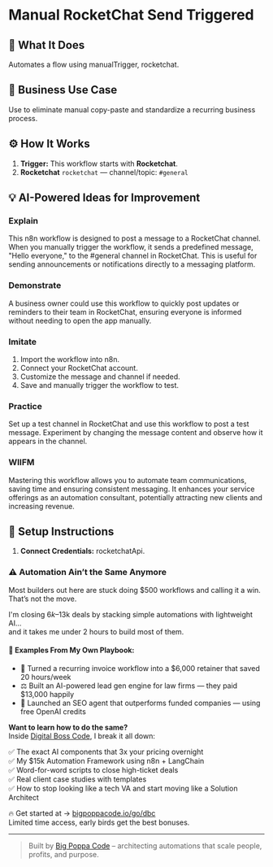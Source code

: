 # Manual RocketChat Send Triggered
  ## 🚀 What It Does
  Automates a flow using manualTrigger, rocketchat.
  
  ## 💼 Business Use Case
  Use to eliminate manual copy-paste and standardize a recurring business process.
  
  ## ⚙️ How It Works
  1. **Trigger:** This workflow starts with **Rocketchat**.
  2. **Rocketchat** `rocketchat` — channel/topic: `#general`
  
  ## 💡 AI-Powered Ideas for Improvement
  ### Explain
This n8n workflow is designed to post a message to a RocketChat channel. When you manually trigger the workflow, it sends a predefined message, "Hello everyone," to the #general channel in RocketChat. This is useful for sending announcements or notifications directly to a messaging platform.

### Demonstrate
A business owner could use this workflow to quickly post updates or reminders to their team in RocketChat, ensuring everyone is informed without needing to open the app manually.

### Imitate
1. Import the workflow into n8n.
2. Connect your RocketChat account.
3. Customize the message and channel if needed.
4. Save and manually trigger the workflow to test.

### Practice
Set up a test channel in RocketChat and use this workflow to post a test message. Experiment by changing the message content and observe how it appears in the channel.

### WIIFM
Mastering this workflow allows you to automate team communications, saving time and ensuring consistent messaging. It enhances your service offerings as an automation consultant, potentially attracting new clients and increasing revenue.
  
  ## 🔧 Setup Instructions
  1. **Connect Credentials:** rocketchatApi.
  
### ⚠️ Automation Ain’t the Same Anymore

Most builders out here are stuck doing $500 workflows and calling it a win.  
That’s not the move.  

I'm closing $6k–$13k deals by stacking simple automations with lightweight AI...  
and it takes me under 2 hours to build most of them.

#### 🧠 Examples From My Own Playbook:
- 🔁 Turned a recurring invoice workflow into a $6,000 retainer that saved 20 hours/week  
- ⚖️ Built an AI-powered lead gen engine for law firms — they paid $13,000 happily  
- 🚀 Launched an SEO agent that outperforms funded companies — using free OpenAI credits  

**Want to learn how to do the same?**  
Inside [Digital Boss Code](https://bigpoppacode.io/go/dbc), I break it all down:

✅ The exact AI components that 3x your pricing overnight  
✅ My $15k Automation Framework using n8n + LangChain  
✅ Word-for-word scripts to close high-ticket deals  
✅ Real client case studies with templates  
✅ How to stop looking like a tech VA and start moving like a Solution Architect  

🔥 Get started at → [bigpoppacode.io/go/dbc](https://bigpoppacode.io/go/dbc)  
Limited time access, early birds get the best bonuses.

---
> Built by [Big Poppa Code](https://bigpoppacode.io) – architecting automations that scale people, profits, and purpose.
  